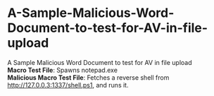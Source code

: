 # A-Sample-Malicious-Word-Document-to-test-for-AV-in-file-upload
A Sample Malicious Word Document to test for AV in file upload
<br>
**Macro Test File**: Spawns notepad.exe
<br>
**Malicious Macro Test File**: Fetches a reverse shell from http://127.0.0.3:1337/shell.ps1, and runs it.
